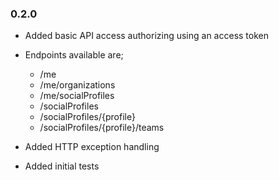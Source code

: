 ### 0.2.0

- Added basic API access authorizing using an access token
- Endpoints available are;

  - /me
  - /me/organizations
  - /me/socialProfiles
  - /socialProfiles
  - /socialProfiles/{profile}
  - /socialProfiles/{profile}/teams

- Added HTTP exception handling
- Added initial tests
